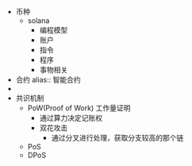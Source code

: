 - 币种
	- solana
		- 编程模型
		- 账户
		- 指令
		- 程序
		- 事物相关
- 合约
  alias:: 智能合约
-
- 共识机制
	- PoW(Proof of Work) 工作量证明
		- 通过算力决定记账权
		- 双花攻击
			- 通过分叉进行处理，获取分支较高的那个链
	- PoS
	- DPoS